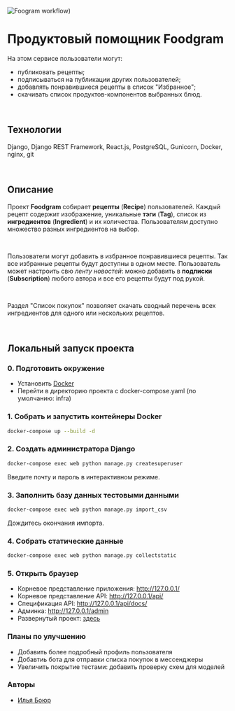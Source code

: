 ![Foogram workflow](https://github.com/IlyaBoyur/foodgram-project-react/actions/workflows/main.yml/badge.svg))

# Продуктовый помощник Foodgram
На этом сервисе пользователи могут:
* публиковать рецепты;
* подписываться на публикации других пользователей;
* добавлять понравившиеся рецепты в список "Избранное";
* скачивать список продуктов-компонентов выбранных блюд.

<br>

## Технологии
Django, Django REST Framework, React.js, PostgreSQL, Gunicorn, Docker, nginx, git

<br>

## Описание


Проект **Foodgram** собирает **рецепты** (**Recipe**) пользователей. Каждый рецепт содержит изображение, уникальные **тэги** (**Tag**), список из **ингредиентов** (**Ingredient**) и их количества. Пользователям доступно множество разных ингредиентов на выбор.

<br>

Пользователи могут добавить в избранное понравившиеся рецепты. Так все избранные рецепты будут доступны в одном месте. Пользователь может настроить свю *ленту новостей*: можно добавить в **подписки** (**Subscription**) любого автора и все его рецепты будут под рукой. 

<br>

Раздел "Cписок покупок" позволяет скачать сводный перечень всех ингредиентов для одного или нескольких рецептов.

<br>

## Локальный запуск проекта
### 0. Подготовить окружение
- Установить [Docker](https://docs.docker.com/get-docker/)
- Перейти в директорию проекта с docker-compose.yaml (по умолчанию: infra)

### 1. Собрать и запустить контейнеры Docker
```bash
docker-compose up --build -d
```

### 2. Создать администратора Django
```bash
docker-compose exec web python manage.py createsuperuser
```
Введите почту и пароль в интерактивном режиме.

### 3. Заполнить базу данных тестовыми данными
```bash
docker-compose exec web python manage.py import_csv
```
Дождитесь окончания импорта.

### 4. Собрать статические данные
```bash
docker-compose exec web python manage.py collectstatic
```

### 5. Открыть браузер
- Корневое представление приложения: http://127.0.0.1/
- Корневое представление API: http://127.0.0.1/api/
- Спецификация API: http://127.0.0.1/api/docs/
- Админка: http://127.0.0.1/admin
- Развернутый проект: [здесь](http://84.201.137.25/)

### Планы по улучшению
* Добавить более подробный профиль пользователя
* Добавтиь бота для отправки списка покупок в мессенджеры
* Увеличить покрытие тестами: добавить проверку схем для моделей

### Авторы
- [Илья Боюр](https://github.com/IlyaBoyur)